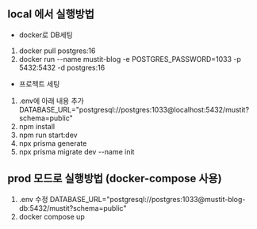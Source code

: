 ## local 에서 실행방법

- docker로 DB세팅

1. docker pull postgres:16
2. docker run --name mustit-blog -e POSTGRES_PASSWORD=1033 -p 5432:5432 -d postgres:16

- 프로젝트 세팅

1. .env에 아래 내용 추가
   DATABASE_URL="postgresql://postgres:1033@localhost:5432/mustit?schema=public"
1. npm install
1. npm run start:dev
1. npx prisma generate
1. npx prisma migrate dev --name init

## prod 모드로 실행방법 (docker-compose 사용)

1. .env 수정
   DATABASE_URL="postgresql://postgres:1033@mustit-blog-db:5432/mustit?schema=public"
2. docker compose up
